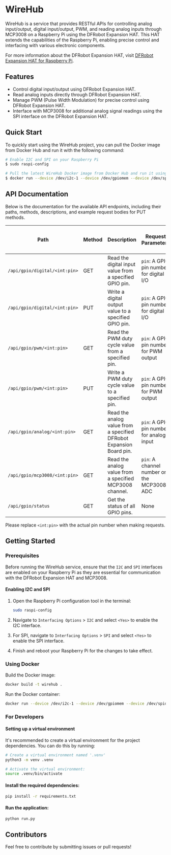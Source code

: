 # WireHub

WireHub is a service that provides RESTful APIs for controlling analog input/output, digital input/output, PWM, and reading analog inputs through MCP3008 on a Raspberry Pi using the DFRobot Expansion HAT. This HAT extends the capabilities of the Raspberry Pi, enabling precise control and interfacing with various electronic components.

For more information about the DFRobot Expansion HAT, visit [DFRobot Expansion HAT for Raspberry Pi](https://wiki.dfrobot.com/IO%20Expansion%20HAT%20for%20Raspberry%20Pi%20%20SKU%3A%20%20DFR0566).

## Features

- Control digital input/output using DFRobot Expansion HAT.
- Read analog inputs directly through DFRobot Expansion HAT.
- Manage PWM (Pulse Width Modulation) for precise control using DFRobot Expansion HAT.
- Interface with MCP3008 for additional analog signal readings using the SPI interface on the DFRobot Expansion HAT.

## Quick Start

To quickly start using the WireHub project, you can pull the Docker image from Docker Hub and run it with the following command:

```bash
# Enable I2C and SPI on your Raspberry Pi
$ sudo raspi-config

# Pull the latest WireHub Docker image from Docker Hub and run it using the following command:
$ docker run --device /dev/i2c-1 --device /dev/gpiomem --device /dev/spidev0.0 --privileged -d -p 5000:5000 wokim/wirehub:latest
```

## API Documentation

Below is the documentation for the available API endpoints, including their paths, methods, descriptions, and example request bodies for PUT methods.

| Path                          | Method | Description                                                         | Request Parameters                         | Example Request Body for PUT                  |
| ----------------------------- | ------ | ------------------------------------------------------------------- | ------------------------------------------ | --------------------------------------------- |
| `/api/gpio/digital/<int:pin>` | GET    | Read the digital input value from a specified GPIO pin.             | `pin`: A GPIO pin number for digital I/O   | N/A                                           |
| `/api/gpio/digital/<int:pin>` | PUT    | Write a digital output value to a specified GPIO pin.               | `pin`: A GPIO pin number for digital I/O   | `{"value": true}` or `{"value": false}`       |
| `/api/gpio/pwm/<int:pin>`     | GET    | Read the PWM duty cycle value from a specified pin.                 | `pin`: A GPIO pin number for PWM output    | N/A                                           |
| `/api/gpio/pwm/<int:pin>`     | PUT    | Write a PWM duty cycle value to a specified pin.                    | `pin`: A GPIO pin number for PWM output    | `{"value": 50.0}` (value range: 0.0 to 100.0) |
| `/api/gpio/analog/<int:pin>`  | GET    | Read the analog value from a specified DFRobot Expansion Board pin. | `pin`: A GPIO pin number for analog input  | N/A                                           |
| `/api/gpio/mcp3008/<int:pin>` | GET    | Read the analog value from a specified MCP3008 channel.             | `pin`: A channel number on the MCP3008 ADC | N/A                                           |
| `/api/gpio/status`            | GET    | Get the status of all GPIO pins.                                    | None                                       | N/A                                           |

Please replace `<int:pin>` with the actual pin number when making requests.

## Getting Started

### Prerequisites

Before running the WireHub service, ensure that the `I2C` and `SPI` interfaces are enabled on your Raspberry Pi as they are essential for communication with the DFRobot Expansion HAT and MCP3008.

#### Enabling I2C and SPI

1. Open the Raspberry Pi configuration tool in the terminal:

   ```sh
   sudo raspi-config
   ```

2. Navigate to `Interfacing Options` > `I2C` and select `<Yes>` to enable the I2C interface.
3. For SPI, navigate to `Interfacing Options` > `SPI` and select `<Yes>` to enable the SPI interface.
4. Finish and reboot your Raspberry Pi for the changes to take effect.

### Using Docker

Build the Docker image:

```bash
docker build -t wirehub .
```

Run the Docker container:

```bash
docker run --device /dev/i2c-1 --device /dev/gpiomem --device /dev/spidev0.0 --privileged -d -p 5000:5000 --log-opt max-size=10m --log-opt max-file=3 wirehub
```

### For Developers

#### Setting up a virtual environment

It's recommended to create a virtual environment for the project dependencies. You can do this by running:

```bash
# Create a virtual environment named '.venv'
python3 -m venv .venv

# Activate the virtual environment:
source .venv/bin/activate
```

#### Install the required dependencies:

```bash
pip install -r requirements.txt
```

#### Run the application:

```bash
python run.py
```

## Contributors

Feel free to contribute by submitting issues or pull requests!
